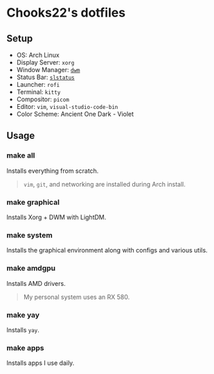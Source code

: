 # Chooks22's dotfiles

## Setup

- OS: Arch Linux
- Display Server: `xorg`
- Window Manager: [`dwm`](https://github.com/Choooks22/dwm)
- Status Bar: [`slstatus`](https://github.com/Choooks22/slstatus)
- Launcher: `rofi`
- Terminal: `kitty`
- Compositor: `picom`
- Editor: `vim`, `visual-studio-code-bin`
- Color Scheme: Ancient One Dark - Violet

## Usage

### make all

Installs everything from scratch.

> `vim`, `git`, and networking are installed during Arch install.

### make graphical

Installs Xorg + DWM with LightDM.

### make system

Installs the graphical environment along with configs and various utils.

### make amdgpu

Installs AMD drivers.

> My personal system uses an RX 580.

### make yay

Installs `yay`.

### make apps

Installs apps I use daily.
